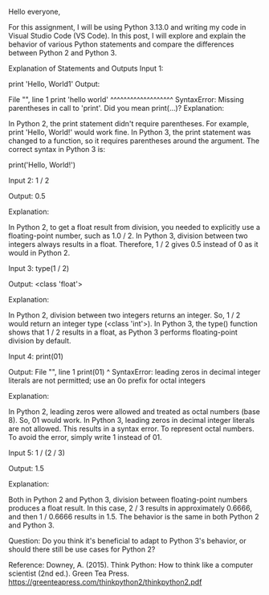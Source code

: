 Hello everyone,

For this assignment, I will be using Python 3.13.0 and writing my code in Visual Studio Code (VS Code). In this post, I will explore and explain the behavior of various Python statements and compare the differences between Python 2 and Python 3.

Explanation of Statements and Outputs
Input 1:

print 'Hello, World1'
Output:


File "<python-input-4>", line 1
    print 'hello world'
    ^^^^^^^^^^^^^^^^^^^
SyntaxError: Missing parentheses in call to 'print'. Did you mean print(...)?
Explanation:

In Python 2, the print statement didn't require parentheses. For example, print 'Hello, World!' would work fine.
In Python 3, the print statement was changed to a function, so it requires parentheses around the argument.
The correct syntax in Python 3 is:

print('Hello, World!')

Input 2:
1 / 2

Output:
0.5

Explanation:

In Python 2, to get a float result from division, you needed to explicitly use a floating-point number, such as 1.0 / 2.
In Python 3, division between two integers always results in a float. Therefore, 1 / 2 gives 0.5 instead of 0 as it would in Python 2.

Input 3:
type(1 / 2)

Output:
<class 'float'>

Explanation:

In Python 2, division between two integers returns an integer. So, 1 / 2 would return an integer type (<class 'int'>).
In Python 3, the type() function shows that 1 / 2 results in a float, as Python 3 performs floating-point division by default.

Input 4:
print(01)

Output:
File "<python-input-7>", line 1
    print(01)
           ^
SyntaxError: leading zeros in decimal integer literals are not permitted; use an 0o prefix for octal integers

Explanation:

In Python 2, leading zeros were allowed and treated as octal numbers (base 8). So, 01 would work.
In Python 3, leading zeros in decimal integer literals are not allowed. This results in a syntax error. To represent octal numbers.
To avoid the error, simply write 1 instead of 01.

Input 5:
1 / (2 / 3)

Output:
1.5

Explanation:

Both in Python 2 and Python 3, division between floating-point numbers produces a float result. In this case, 2 / 3 results in approximately 0.6666, and then 1 / 0.6666 results in 1.5.
The behavior is the same in both Python 2 and Python 3.

Question:
Do you think it's beneficial to adapt to Python 3's behavior, or should there still be use cases for Python 2?


Reference:
Downey, A. (2015). Think Python: How to think like a computer scientist (2nd ed.). Green Tea Press. https://greenteapress.com/thinkpython2/thinkpython2.pdf